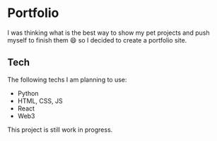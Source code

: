 # Portfolio

I was thinking what is the best way to show my pet projects and push myself to finish them :smile: so I decided to create a portfolio site.

## Tech
The following techs I am planning to use:
- Python
- HTML, CSS, JS
- React
- Web3

This project is still work in progress.
